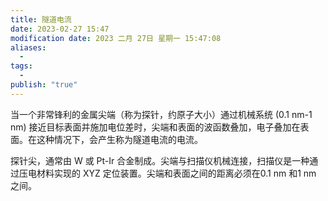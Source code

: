 ```yaml
---
title: 隧道电流
date: 2023-02-27 15:47
modification date: 2023 二月 27日 星期一 15:47:08
aliases:
  - 
tags:
  - 
publish: "true"
---
```


当一个非常锋利的金属尖端（称为探针，约原子大小）通过机械系统 (0.1 nm-1 nm) 接近目标表面并施加电位差时，尖端和表面的波函数叠加，电子叠加在表面。在这种情况下，会产生称为隧道电流的电流。 

探针尖，通常由 W 或 Pt-Ir 合金制成。尖端与扫描仪机械连接，扫描仪是一种通过压电材料实现的 XYZ 定位装置。尖端和表面之间的距离必须在0.1 nm 和1 nm 之间。